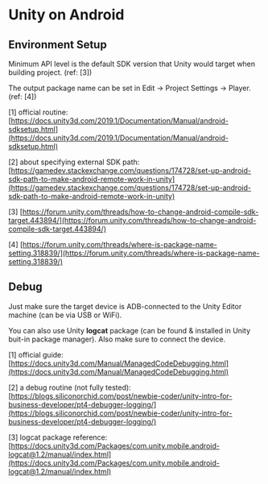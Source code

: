 # Unity on Android

## Environment Setup

Minimum API level is the default SDK version that Unity would target when building project. (ref: \[3])

The output package name can be set in Edit -> Project Settings -> Player. (ref: \[4])

\[1] official routine: [https://docs.unity3d.com/2019.1/Documentation/Manual/android-sdksetup.html](https://docs.unity3d.com/2019.1/Documentation/Manual/android-sdksetup.html)

\[2] about specifying external SDK path: [https://gamedev.stackexchange.com/questions/174728/set-up-android-sdk-path-to-make-android-remote-work-in-unity](https://gamedev.stackexchange.com/questions/174728/set-up-android-sdk-path-to-make-android-remote-work-in-unity)

\[3] [https://forum.unity.com/threads/how-to-change-android-compile-sdk-target.443894/](https://forum.unity.com/threads/how-to-change-android-compile-sdk-target.443894/)

\[4] [https://forum.unity.com/threads/where-is-package-name-setting.318839/](https://forum.unity.com/threads/where-is-package-name-setting.318839/)



## Debug

Just make sure the target device is ADB-connected to the Unity Editor machine (can be via USB or WiFi).

You can also use Unity **logcat** package (can be found & installed in Unity buit-in package manager). Also make sure to connect the device.

\[1] official guide: [https://docs.unity3d.com/Manual/ManagedCodeDebugging.html](https://docs.unity3d.com/Manual/ManagedCodeDebugging.html)

\[2] a debug routine (not fully tested): [https://blogs.siliconorchid.com/post/newbie-coder/unity-intro-for-business-developer/pt4-debugger-logging/](https://blogs.siliconorchid.com/post/newbie-coder/unity-intro-for-business-developer/pt4-debugger-logging/)

\[3] logcat package reference: [https://docs.unity3d.com/Packages/com.unity.mobile.android-logcat@1.2/manual/index.html](https://docs.unity3d.com/Packages/com.unity.mobile.android-logcat@1.2/manual/index.html)

